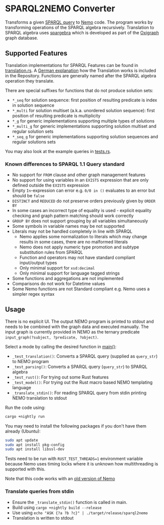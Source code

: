 # SPARQL2NEMO Converter
Transforms a given [SPARQL query](https://www.w3.org/TR/sparql11-query/) to [Nemo](https://github.com/knowsys/nemo) code. 
The program works by transforming operations of the SPARQL algebra recursively. 
Translation to SPARQL algebra uses [spargebra](https://docs.rs/spargebra/latest/spargebra/) which is developed as part of the 
[Oxigraph](https://docs.rs/oxigraph/latest/oxigraph/) graph database.

## Supported Features
Translation implementations for SPARQL Features can be found in [translation.rs](src/translation.rs).
A [German explanation](SPARQL2Nemo_explenation.pdf) how the Translation works is included in the Repository.
Functions are generally named after the SPARQL algebra operation they translate. 

There are special suffixes for functions that do not produce solution sets:
- `*_seq` for solution sequence: first position of resulting predicate is index in solution sequence
- `*_multi` for solution multiset (a.k.a. unordered solution sequence): first position of resulting predicate is multiplicity
- `*_g` for generic implementations supporting multiple types of solutions
- `*_multi_g` for generic implementations supporting solution multiset and regular solution sets
- `*_seq_g` for generic implementations supporting solution sequences and regular solutions sets

You may also look at the example queries in [tests.rs](src/tests.rs).

### Known differences to SPARQL 1.1 Query standard
- No support for `FROM` clause and other graph management features
- No support for using variables in an `EXISTS` expression that are only defined outside the `EXISTS` expression
- Empty `In`-expression can error e.g. `0/0 in ()` evaluates to an error but should be `false`
- `DISTINCT` and `REDUCED` do not preserve orders previously given by `ORDER BY`
- In some cases an incorrect type of equality is used - explicit equality checking and graph pattern matching should work correctly
- `GROUP BY` does not support grouping by all variables simultaneously
- Some symbols in variable names may be not supported
- Literals may not be handled completely in line with SPARQL
  - Nemo applies some normalization to literals which may change results in some cases, there are no malformed literals
  - Nemo does not apply numeric type promotion and subtype substitution rules from SPARQL
  - Function and operators may not have standard compliant input/output types
  - Only minimal support for `xsd:decimal`
  - Only minimal support for language tagged strings
- Some functions and aggregations are not implemented
- Comparisons do not work for Datetime values
- Some Nemo functions are not Standard compliant e.g. Nemo uses a simpler regex syntax

## Usage
There is no explicit UI. 
The output NEMO program is printed to stdout and needs to be combined with the graph data and executed manually. 
The input graph is currently provided in NEMO as the ternary predicate `input_graph(?subject, ?predicate, ?object)`.

Select a mode by calling the desired function in [main()](src/main.rs):
- `_test_translation()`: Converts a SPARQL query (supplied as `query_str`) to NEMO program
- `_test_parsing()`: Converts a SPARQL query (`query_str`) to SPARQL algebra
- `_test_rust()`: For trying out some Rust features
- `_test_model()`: For trying out the Rust macro based NEMO templating language
- `_translate_stdin()`: For reading SPARQL query from stdin printing NEMO translation to stdout

Run the code using:
```bash
cargo +nightly run
```

You may need to install the following packages if you don't have them already (Ubuntu):
```bash
sudo apt update
sudo apt install pkg-config
sudo apt install libssl-dev
```

Tests need to be run with `RUST_TEST_THREADS=1` environment variable because Nemo uses timing locks where it is unknown 
how multithreading is supported with this.

Note that this code works with an [old version of Nemo](https://github.com/knowsys/nemo/tree/36ca7d40295203099db04a501642b4686b2f2009)

### Translate queries from stdin
- Ensure the `_translate_stdin()` function is called in main.
- Build using `cargo +nightly build --release`
- Use using `echo "ASK {?a ?b ?c}" | ./target/release/sparql2nemo`
- Translation is written to stdout
